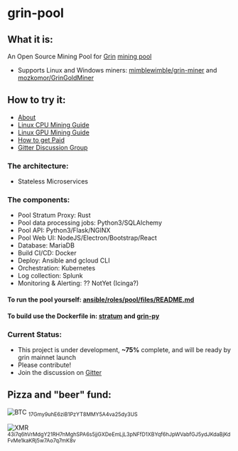 # grin-pool

## What it is:
An Open Source Mining Pool for [Grin](https://github.com/mimblewimble/grin) [mining pool](https://medium.com/@blade.doyle/mwgrinpool-com-a-grin-mining-pool-345d67cb8e98)
* Supports Linux and Windows miners: [mimblewimble/grin-miner](https://github.com/mimblewimble/grin-miner) and [mozkomor/GrinGoldMiner](https://github.com/mozkomor/GrinGoldMiner)

## How to try it:
* [About](https://medium.com/@blade.doyle/mwgrinpool-com-a-grin-mining-pool-345d67cb8e98)
* [Linux CPU Mining Guide](https://medium.com/@blade.doyle/cpu-mining-on-mwgrinpool-com-how-to-efb9ed102bc9)
* [Linux GPU Mining Guide](https://medium.com/@blade.doyle/gpu-mining-on-mwgrinpool-com-how-to-72970e550a27)
* [How to get Paid](https://medium.com/@blade.doyle/configure-payments-on-mwgrinpool-com-how-to-7b84163ec467)
* [Gitter Discussion Group](https://gitter.im/grin-pool/Lobby)

### The architecture:
* Stateless Microservices

### The components:
* Pool Stratum Proxy: Rust
* Pool data processing jobs: Python3/SQLAlchemy
* Pool API: Python3/Flask/NGINX
* Pool Web UI: NodeJS/Electron/Bootstrap/React
* Database: MariaDB
* Build CI/CD: Docker
* Deploy: Ansible and gcloud CLI
* Orchestration: Kubernetes
* Log collection: Splunk
* Monitoring & Alerting: ?? NotYet (Icinga?)

#### To run the pool yourself: [ansible/roles/pool/files/README.md](ansible/roles/pool/files/README.md)

#### To build use the Dockerfile in: [stratum](stratum/) and [grin-py](grin-py/)

### Current Status:
* This project is under development, <B>~75%</B> complete, and will be ready by grin mainnet launch
* Please contribute!
* Join the discussion on [Gitter](https://gitter.im/grin-pool/Lobby)

## Pizza and "beer" fund:
![BTC](https://ipfs.io/ipfs/QmZQxz5LdbCuyc8LcnUiCyTLzmWmHs644mAD7A91bmTzej) <sub>17Gmy9uhE6ziB1PzYT8MMY5A4va25dy3US</sub>

![XMR](https://ipfs.io/ipfs/QmTLh1DUXhNNuB4CkaTtv3VJftXaDEY7V8hYyYGVvYzMB8) <sub>43i7q6hVrMdgY21RH7nMghSPA6s5jjGXDeEmLjL3pNFfD1XBYqf6hJpWVabfGJ5ydJKdaBjKdFvMe1kaKRj5w7Ao7q7mK8v</sub>
